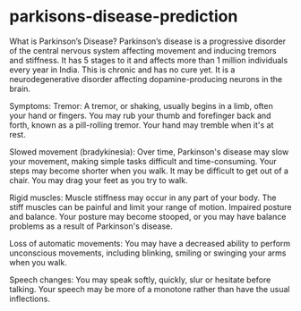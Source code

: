 # parkisons-disease-prediction
What is Parkinson’s Disease?
Parkinson’s disease is a progressive disorder of the central nervous system affecting movement and inducing tremors and stiffness. It has 5 stages to it and affects more than 1 million individuals every year in India. This is chronic and has no cure yet. It is a neurodegenerative disorder affecting dopamine-producing neurons in the brain.

Symptoms:
Tremor: A tremor, or shaking, usually begins in a limb, often your hand or fingers. You may rub your thumb and forefinger back and forth, known as a pill-rolling tremor. Your hand may tremble when it's at rest.

Slowed movement (bradykinesia): Over time, Parkinson's disease may slow your movement, making simple tasks difficult and time-consuming. Your steps may become shorter when you walk. It may be difficult to get out of a chair. You may drag your feet as you try to walk.

Rigid muscles: Muscle stiffness may occur in any part of your body. The stiff muscles can be painful and limit your range of motion. Impaired posture and balance. Your posture may become stooped, or you may have balance problems as a result of Parkinson's disease.

Loss of automatic movements: You may have a decreased ability to perform unconscious movements, including blinking, smiling or swinging your arms when you walk.

Speech changes: You may speak softly, quickly, slur or hesitate before talking. Your speech may be more of a monotone rather than have the usual inflections.
